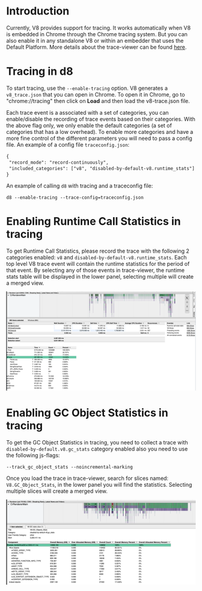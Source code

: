 # Introduction

Currently, V8 provides support for tracing. It works automatically when V8 is embedded in Chrome through the Chrome tracing system. But you can also enable it in any standalone V8 or within an embedder that uses the Default Platform.
More details about the trace-viewer can be found [here](https://github.com/catapult-project/catapult/blob/master/tracing/README.md).

# Tracing in d8
To start tracing, use the `--enable-tracing` option.  V8 generates a `v8_trace.json` that you can open in Chrome. To open it in Chrome, go to "chrome://tracing" then click on **Load** and then load the v8-trace.json file.

Each trace event is a associated with a set of categories, you can enable/disable the recording of trace events based on their categories. With the above flag only, we only enable the default categories (a set of categories that has a low overhead). To enable more categories and have a more fine control of the different parameters you will need to pass a config file.
An example of a config file `traceconfig.json`:
```
{
 "record_mode": "record-continuously",
 "included_categories": ["v8", "disabled-by-default-v8.runtime_stats"]
}
```

An example of calling `d8` with tracing and a traceconfig file:
```
d8 --enable-tracing --trace-config=traceconfig.json
```

# Enabling Runtime Call Statistics in tracing

To get Runtime Call Statistics, please record the trace with the following 2 categories enabled: `v8` and `disabled-by-default-v8.runtime_stats`. Each top level V8 trace event will contain the runtime statistics for the period of that event. By selecting any of those events in trace-viewer, the runtime stats table will be displayed in the lower panel, selecting multiple will create a merged view.

![](images/runtimestats_traceviewer.png)

# Enabling GC Object Statistics in tracing

To get the GC Object Statistics in tracing, you need to collect a trace with `disabled-by-default.v8.gc_stats` category enabled also you need to use the following js-flags:
```
--track_gc_object_stats --noincremental-marking
```
Once you load the trace in trace-viewer, search for slices named: `V8.GC_Object_Stats`, in the lower panel you will find the statistics. Selecting multiple slices will create a merged view.

![](images/gcstats_traceviewer.png)